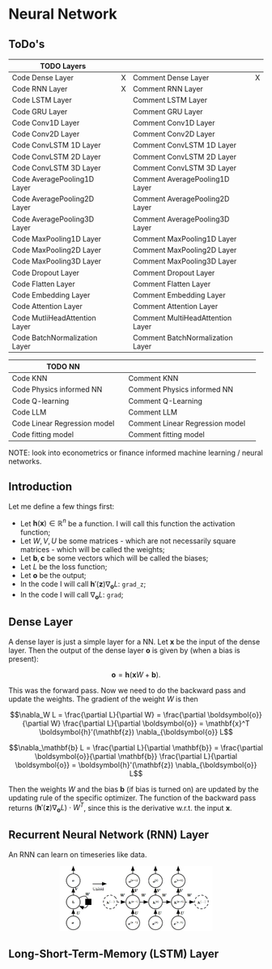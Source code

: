 # Neural Network

## ToDo's
| TODO Layers | | | |
| --------- | --------- | --------- | --------- |
| Code Dense Layer | X | Comment Dense Layer | X | 
| Code RNN Layer | X | Comment RNN Layer | |
| Code LSTM Layer | | Comment LSTM Layer | | 
| Code GRU Layer | | Comment GRU Layer | |
| Code Conv1D Layer | | Comment Conv1D Layer | |
| Code Conv2D Layer | | Comment Conv2D Layer | |
| Code ConvLSTM 1D Layer | | Comment ConvLSTM 1D Layer | | 
| Code ConvLSTM 2D Layer | | Comment ConvLSTM 2D Layer | | 
| Code ConvLSTM 3D Layer | | Comment ConvLSTM 3D Layer | | 
| Code AveragePooling1D Layer | | Comment AveragePooling1D Layer | |
| Code AveragePooling2D Layer | | Comment AveragePooling2D Layer | |
| Code AveragePooling3D Layer | | Comment AveragePooling3D Layer | |
| Code MaxPooling1D Layer | | Comment MaxPooling1D Layer | |
| Code MaxPooling2D Layer | | Comment MaxPooling2D Layer | |
| Code MaxPooling3D Layer | | Comment MaxPooling3D Layer | |
| Code Dropout Layer | | Comment Dropout Layer | |
| Code Flatten Layer | | Comment Flatten Layer | | 
| Code Embedding Layer | | Comment Embedding Layer | |
| Code Attention Layer | | Comment Attention Layer | | 
| Code MutliHeadAttention Layer | | Comment MultiHeadAttention Layer | | 
| Code BatchNormalization Layer | | Comment BatchNormalization Layer | |

| TODO NN | | | |
| --------- | --------- | --------- | --------- |
| Code KNN | | Comment KNN | |
| Code Physics informed NN | | Comment Physics informed NN | |
| Code Q-learning | | Comment Q-Learning | |
| Code LLM | | Comment LLM | |
| Code Linear Regression model | | Comment Linear Regression model | |
| Code fitting model | | Comment fitting model | |

NOTE: look into econometrics or finance informed machine learning / neural networks.

## Introduction
Let me define a few things first:
- Let $\boldsymbol{h}(\mathbf{x}) \in \mathbb{R}^n$ be a function. I will call this function the activation function;
- Let $W,V,U$ be some matrices - which are not necessarily square matrices - which will be called the weights;
- Let $\mathbf{b},\mathbf{c}$ be some vectors which will be called the biases;
- Let $L$ be the loss function;
- Let $\boldsymbol{o}$ be the output;
- In the code I will call $\boldsymbol{h}'(\mathbf{z}) \nabla_{\boldsymbol{o}} L$: ```grad_z```;
- In the code I will call $\nabla_{\boldsymbol{o}} L$: ```grad```;

## Dense Layer
A dense layer is just a simple layer for a NN. Let $\mathbf{x}$ be the input of the dense layer. Then the output of the dense layer $\mathbf{o}$ is given by (when a bias is present):

$$\boldsymbol{o} = \boldsymbol{h}(\mathbf{x} W + \mathbf{b}).$$

This was the forward pass. Now we need to do the backward pass and update the weights. The gradient of the weight $W$ is then

$$\nabla_W L = \frac{\partial L}{\partial W} = \frac{\partial \boldsymbol{o}}{\partial W} \frac{\partial L}{\partial \boldsymbol{o}} = \mathbf{x}^T \boldsymbol{h}'(\mathbf{z}) \nabla_{\boldsymbol{o}} L$$

$$\nabla_\mathbf{b} L = \frac{\partial L}{\partial \mathbf{b}} = \frac{\partial \boldsymbol{o}}{\partial \mathbf{b}} \frac{\partial L}{\partial \boldsymbol{o}} = \boldsymbol{h}'(\mathbf{z}) \nabla_{\boldsymbol{o}} L$$

Then the weights $W$ and the bias $\mathbf{b}$ (if bias is turned on) are updated by the updating rule of the specific optimizer. The function of the backward pass returns $\left(\boldsymbol{h}'(\mathbf{z}) \nabla_{\boldsymbol{o}} L \right) \cdot W^T$, since this is the derivative w.r.t. the input $\mathbf{x}$. 

## Recurrent Neural Network (RNN) Layer

An RNN can learn on timeseries like data. 

<p align="center">
<img src="https://github.com/DanielMikkers/NeuralNetwork_lib/blob/main/RNN.png" width="60%" height="60%">
</p>

## Long-Short-Term-Memory (LSTM) Layer